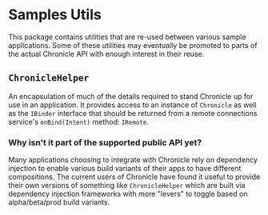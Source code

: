 <!--
 Copyright 2022 Google LLC

 Licensed under the Apache License, Version 2.0 (the "License");
 you may not use this file except in compliance with the License.
 You may obtain a copy of the License at

      http://www.apache.org/licenses/LICENSE-2.0

 Unless required by applicable law or agreed to in writing, software
 distributed under the License is distributed on an "AS IS" BASIS,
 WITHOUT WARRANTIES OR CONDITIONS OF ANY KIND, either express or implied.
 See the License for the specific language governing permissions and
 limitations under the License.
-->

# Samples Utils

This package contains utilities that are re-used between various sample
applications. Some of these utilities may eventually be promoted to parts of the
actual Chronicle API with enough interest in their reuse.

## `ChronicleHelper`

An encapsulation of much of the details required to stand Chronicle up for use
in an application. It provides access to an instance of `Chronicle` as well as
the `IBinder` interface that should be returned from a remote connections
service's `onBind(Intent)` method: `IRemote`.

### Why isn't it part of the supported public API yet?

Many applications choosing to integrate with Chronicle rely on dependency
injection to enable various build variants of their apps to have different
compositions. The current users of Chronicle have found it useful to provide
their own versions of something like `ChronicleHelper` which are built via
dependency injection frameworks with more "levers" to toggle based on
alpha/beta/prod build variants.
